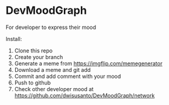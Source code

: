 # DevMoodGraph
For developer to express their mood

Install:
1. Clone this repo
2. Create your branch
3. Generate a meme from https://imgflip.com/memegenerator
4. Download a meme and git add
5. Commit and add comment with your mood
6. Push to github
7. Check other developer mood at https://github.com/dwisusanto/DevMoodGraph/network

